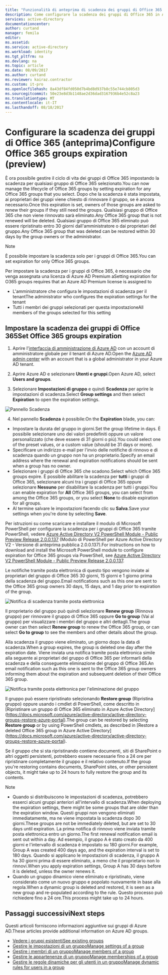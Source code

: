 ```yaml
---
title: "Funzionalità di anteprima di scadenza dei gruppi di Office 365 in Azure Active Directory | Microsoft Docs"
description: Come configurare la scadenza dei gruppi di Office 365 in Azure Active Directory (anteprima)
services: active-directory
documentationcenter: 
author: curtand
manager: femila
editor: 
ms.assetid: 
ms.service: active-directory
ms.workload: identity
ms.tgt_pltfrm: na
ms.devlang: na
ms.topic: article
ms.date: 08/09/2017
ms.author: curtand
ms.reviewer: kairaz.contractor
ms.custom: it-pro
ms.openlocfilehash: 8a43df84fd050d7b4bd8d937b8c55e744cb805d3
ms.sourcegitcommit: 50e23e8d3b1148ae2d36dad3167936b4e52c8a23
ms.translationtype: MT
ms.contentlocale: it-IT
ms.lasthandoff: 08/18/2017
---
```

# <a name="configure-office-365-groups-expiration-preview"></a><span data-ttu-id="9decd-103">Configurare la scadenza dei gruppi di Office 365 (anteprima)</span><span class="sxs-lookup"><span data-stu-id="9decd-103">Configure Office 365 groups expiration (preview)</span></span>

<span data-ttu-id="9decd-104">È ora possibile gestire il ciclo di vita dei gruppi di Office 365 impostando la scadenza per qualsiasi gruppo di Office 365 selezionato.</span><span class="sxs-lookup"><span data-stu-id="9decd-104">You can now manage the lifecycle of Office 365 groups by setting expiration for any Office 365 groups that you select.</span></span> <span data-ttu-id="9decd-105">Dopo che la scadenza è stata impostata, ai proprietari dei gruppi viene chiesto di rinnovare il gruppo, se è ancora necessario.</span><span class="sxs-lookup"><span data-stu-id="9decd-105">Once this expiration is set, owners of those groups are asked to renew their groups if they still need the groups.</span></span> <span data-ttu-id="9decd-106">Qualsiasi gruppo di Office 365 che non viene rinnovato sarà eliminato.</span><span class="sxs-lookup"><span data-stu-id="9decd-106">Any Office 365 group that is not renewed will be deleted.</span></span> <span data-ttu-id="9decd-107">Qualsiasi gruppo di Office 365 eliminato può essere ripristinato entro 30 giorni dall'amministratore o dai proprietari del gruppo.</span><span class="sxs-lookup"><span data-stu-id="9decd-107">Any Office 365 group that was deleted can be restored within 30 days by the group owners or the administrator.</span></span>  


> [!NOTE]
> <span data-ttu-id="9decd-108">È possibile impostare la scadenza solo per i gruppi di Office 365.</span><span class="sxs-lookup"><span data-stu-id="9decd-108">You can set expiration for only Office 365 groups.</span></span>
>
> <span data-ttu-id="9decd-109">Per impostare la scadenza per i gruppi di Office 365, è necessario che venga assegnata una licenza di Azure AD Premium a</span><span class="sxs-lookup"><span data-stu-id="9decd-109">Setting expiration for O365 groups requires that an Azure AD Premium license is assigned to</span></span>
>   - <span data-ttu-id="9decd-110">L'amministratore che configura le impostazioni di scadenza per il tenant</span><span class="sxs-lookup"><span data-stu-id="9decd-110">The administrator who configures the expiration settings for the tenant</span></span>
>   - <span data-ttu-id="9decd-111">Tutti i membri dei gruppi selezionati per questa impostazione</span><span class="sxs-lookup"><span data-stu-id="9decd-111">All members of the groups selected for this setting</span></span>

## <a name="set-office-365-groups-expiration"></a><span data-ttu-id="9decd-112">Impostare la scadenza dei gruppi di Office 365</span><span class="sxs-lookup"><span data-stu-id="9decd-112">Set Office 365 groups expiration</span></span>

1. <span data-ttu-id="9decd-113">Aprire l'[interfaccia di amministrazione di Azure AD](https://aad.portal.azure.com) con un account di amministratore globale per il tenant di Azure AD.</span><span class="sxs-lookup"><span data-stu-id="9decd-113">Open the [Azure AD admin center](https://aad.portal.azure.com) with an account that is a global administrator in your Azure AD tenant.</span></span>

2. <span data-ttu-id="9decd-114">Aprire Azure AD e selezionare **Utenti e gruppi**.</span><span class="sxs-lookup"><span data-stu-id="9decd-114">Open Azure AD, select **Users and groups**.</span></span>

3. <span data-ttu-id="9decd-115">Selezionare **Impostazioni di gruppo** e quindi **Scadenza** per aprire le impostazioni di scadenza.</span><span class="sxs-lookup"><span data-stu-id="9decd-115">Select **Group settings** and then select **Expiration** to open the expiration settings.</span></span>
  
  ![Pannello Scadenza](./media/active-directory-groups-lifecycle-azure-portal/expiration-settings.png)

4. <span data-ttu-id="9decd-117">Nel pannello **Scadenza** è possibile:</span><span class="sxs-lookup"><span data-stu-id="9decd-117">On the **Expiration** blade, you can:</span></span>

  * <span data-ttu-id="9decd-118">Impostare la durata del gruppo in giorni.</span><span class="sxs-lookup"><span data-stu-id="9decd-118">Set the group lifetime in days.</span></span> <span data-ttu-id="9decd-119">È possibile selezionare uno dei valori predefiniti oppure un valore personalizzato (che deve essere di 31 giorni o più).</span><span class="sxs-lookup"><span data-stu-id="9decd-119">You could select one of the preset values, or a custom value (should be 31 days or more).</span></span> 
  * <span data-ttu-id="9decd-120">Specificare un indirizzo e-mail per l'invio delle notifiche di rinnovo e di scadenza quando un gruppo non ha un proprietario.</span><span class="sxs-lookup"><span data-stu-id="9decd-120">Specify an email address where the renewal and expiration notifications should be sent when a group has no owner.</span></span> 
  * <span data-ttu-id="9decd-121">Selezionare i gruppi di Office 365 che scadono.</span><span class="sxs-lookup"><span data-stu-id="9decd-121">Select which Office 365 groups expire.</span></span> <span data-ttu-id="9decd-122">È possibile abilitare la scadenza per **tutti** i gruppi di Office 365, selezionare alcuni tra i gruppi di Office 365 oppure selezionare **Nessuno** per disabilitare la scadenza per tutti i gruppi.</span><span class="sxs-lookup"><span data-stu-id="9decd-122">You can enable expiration for **All** Office 365 groups, you can select from among the Office 365 groups, or you select **None** to disable expiration for all groups.</span></span>
  * <span data-ttu-id="9decd-123">Al termine salvare le impostazioni facendo clic su **Salva**.</span><span class="sxs-lookup"><span data-stu-id="9decd-123">Save your settings when you're done by selecting **Save**.</span></span>

<span data-ttu-id="9decd-124">Per istruzioni su come scaricare e installare il modulo di Microsoft PowerShell per configurare la scadenza per i gruppi di Office 365 tramite PowerShell, vedere [Azure Active Directory V2 PowerShell Module - Public Preview Release 2.0.0.137](https://www.powershellgallery.com/packages/AzureADPreview/2.0.0.137) (Modulo di PowerShell per Azure Active Directory V2 - Versione di anteprima pubblica 2.0.0.137).</span><span class="sxs-lookup"><span data-stu-id="9decd-124">For instructions on how to download and install the Microsoft PowerShell module to configure expiration for Office 365 groups via PowerShell, see [Azure Active Directory V2 PowerShell Module - Public Preview Release 2.0.0.137](https://www.powershellgallery.com/packages/AzureADPreview/2.0.0.137).</span></span>

<span data-ttu-id="9decd-125">Le notifiche tramite posta elettronica di questo tipo vengono inviate ai proprietari del gruppo di Office 365 30 giorni, 15 giorni e 1 giorno prima della scadenza del gruppo.</span><span class="sxs-lookup"><span data-stu-id="9decd-125">Email notifications such as this one are sent to the Office 365 group owners 30 days, 15 days, and 1 day prior to expiration of the group.</span></span>

![Notifica di scadenza tramite posta elettronica](./media/active-directory-groups-lifecycle-azure-portal/expiration-notification.png)

<span data-ttu-id="9decd-127">Il proprietario del gruppo può quindi selezionare **Renew group** (Rinnova gruppo) per rinnovare il gruppo di Office 365 oppure **Go to group** (Vai al gruppo) per visualizzare i membri del gruppo e altri dettagli.</span><span class="sxs-lookup"><span data-stu-id="9decd-127">The group owner can then select **Renew group** to renew the Office 365 group, or can select **Go to group** to see the members and other details about the group.</span></span>

<span data-ttu-id="9decd-128">Alla scadenza il gruppo viene eliminato, un giorno dopo la data di scadenza.</span><span class="sxs-lookup"><span data-stu-id="9decd-128">When a group expires, the group is deleted one day after the expiration date.</span></span> <span data-ttu-id="9decd-129">Viene inviata una notifica tramite posta elettronica simile alla seguente ai proprietari del gruppo di Office 365 per informarli della scadenza e della conseguente eliminazione del gruppo di Office 365.</span><span class="sxs-lookup"><span data-stu-id="9decd-129">An email notification such as this one is sent to the Office 365 group owners informing them about the expiration and subsequent deletion of their Office 365 group.</span></span>

![Notifica tramite posta elettronica per l'eliminazione del gruppo](./media/active-directory-groups-lifecycle-azure-portal/deletion-notification.png)

<span data-ttu-id="9decd-131">Il gruppo può essere ripristinato selezionando **Restore group** (Ripristina gruppo) oppure usando i cmdlet di PowerShell, come descritto in [Ripristinare un gruppo di Office 365 eliminato in Azure Active Directory] (https://docs.microsoft.com/azure/active-directory/active-directory-groups-restore-azure-portal).</span><span class="sxs-lookup"><span data-stu-id="9decd-131">The group can be restored by selecting **Restore group** or by using PowerShell cmdlets, as described in [Restore a deleted Office 365 group in Azure Active Directory] (https://docs.microsoft.com/azure/active-directory/active-directory-groups-restore-azure-portal).</span></span>
    
<span data-ttu-id="9decd-132">Se il gruppo che si sta ripristinando contiene documenti, siti di SharePoint o altri oggetti persistenti, potrebbero essere necessarie fino a 24 ore per ripristinare completamente il gruppo e il relativo contenuto.</span><span class="sxs-lookup"><span data-stu-id="9decd-132">If the group you're restoring contains documents, SharePoint sites, or other persistent objects, it might take up to 24 hours to fully restore the group and its contents.</span></span>

> [!NOTE]
> * <span data-ttu-id="9decd-133">Quando si distribuiscono le impostazioni di scadenza, potrebbero esserci alcuni gruppi anteriori all'intervallo di scadenza.</span><span class="sxs-lookup"><span data-stu-id="9decd-133">When deploying the expiration settings, there might be some groups that are older than the expiration window.</span></span> <span data-ttu-id="9decd-134">Questi gruppi non vengono eliminati immediatamente, ma ne viene impostata la scadenza dopo 30 giorni.</span><span class="sxs-lookup"><span data-stu-id="9decd-134">These groups are not be immediately deleted, but are set to 30 days until expiration.</span></span> <span data-ttu-id="9decd-135">La prima notifica di rinnovo viene inviata tramite posta elettronica entro un giorno.</span><span class="sxs-lookup"><span data-stu-id="9decd-135">The first renewal notification email is sent out within a day.</span></span> <span data-ttu-id="9decd-136">Ad esempio, il gruppo A è stato creato da 400 giorni e l'intervallo di scadenza è impostato su 180 giorni.</span><span class="sxs-lookup"><span data-stu-id="9decd-136">For example, Group A was created 400 days ago, and the expiration interval is set to 180 days.</span></span> <span data-ttu-id="9decd-137">Quando si applicano le impostazioni di scadenza, il gruppo A ha 30 giorni prima di essere eliminato, a meno che il proprietario non lo rinnovi.</span><span class="sxs-lookup"><span data-stu-id="9decd-137">When you apply expiration settings, Group A has 30 days before it is deleted, unless the owner renews it.</span></span>
> * <span data-ttu-id="9decd-138">Quando un gruppo dinamico viene eliminato e ripristinato, viene considerato come un nuovo gruppo e popolato nuovamente in base alla regola.</span><span class="sxs-lookup"><span data-stu-id="9decd-138">When a dynamic group is deleted and restored, it is seen as a new group and re-populated according to the rule.</span></span> <span data-ttu-id="9decd-139">Questo processo può richiedere fino a 24 ore.</span><span class="sxs-lookup"><span data-stu-id="9decd-139">This process might take up to 24 hours.</span></span>

## <a name="next-steps"></a><span data-ttu-id="9decd-140">Passaggi successivi</span><span class="sxs-lookup"><span data-stu-id="9decd-140">Next steps</span></span>
<span data-ttu-id="9decd-141">Questi articoli forniscono informazioni aggiuntive sui gruppi di Azure AD.</span><span class="sxs-lookup"><span data-stu-id="9decd-141">These articles provide additional information on Azure AD groups.</span></span>

* [<span data-ttu-id="9decd-142">Vedere i gruppi esistenti</span><span class="sxs-lookup"><span data-stu-id="9decd-142">See existing groups</span></span>](active-directory-groups-view-azure-portal.md)
* [<span data-ttu-id="9decd-143">Gestire le impostazioni di un gruppo</span><span class="sxs-lookup"><span data-stu-id="9decd-143">Manage settings of a group</span></span>](active-directory-groups-settings-azure-portal.md)
* [<span data-ttu-id="9decd-144">Gestire i membri di un gruppo</span><span class="sxs-lookup"><span data-stu-id="9decd-144">Manage members of a group</span></span>](active-directory-groups-members-azure-portal.md)
* [<span data-ttu-id="9decd-145">Gestire le appartenenze di un gruppo</span><span class="sxs-lookup"><span data-stu-id="9decd-145">Manage memberships of a group</span></span>](active-directory-groups-membership-azure-portal.md)
* [<span data-ttu-id="9decd-146">Gestire le regole dinamiche per gli utenti in un gruppo</span><span class="sxs-lookup"><span data-stu-id="9decd-146">Manage dynamic rules for users in a group</span></span>](active-directory-groups-dynamic-membership-azure-portal.md)
